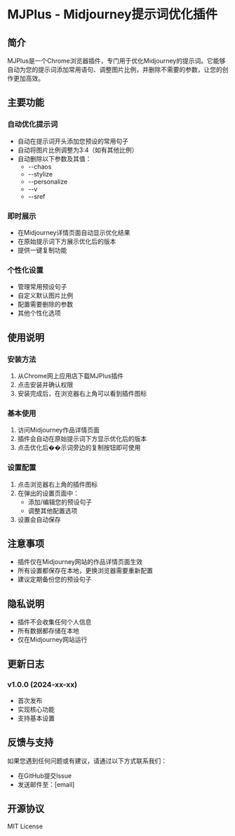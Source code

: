 # MJPlus - Midjourney提示词优化插件

## 简介
MJPlus是一个Chrome浏览器插件，专门用于优化Midjourney的提示词。它能够自动为您的提示词添加常用语句、调整图片比例，并删除不需要的参数，让您的创作更加高效。

## 主要功能

### 自动优化提示词
- 自动在提示词开头添加您预设的常用句子
- 自动将图片比例调整为3:4（如有其他比例）
- 自动删除以下参数及其值：
  * --chaos
  * --stylize 
  * --personalize
  * --v
  * --sref

### 即时展示
- 在Midjourney详情页面自动显示优化结果
- 在原始提示词下方展示优化后的版本
- 提供一键复制功能

### 个性化设置
- 管理常用预设句子
- 自定义默认图片比例
- 配置需要删除的参数
- 其他个性化选项

## 使用说明

### 安装方法
1. 从Chrome网上应用店下载MJPlus插件
2. 点击安装并确认权限
3. 安装完成后，在浏览器右上角可以看到插件图标

### 基本使用
1. 访问Midjourney作品详情页面
2. 插件会自动在原始提示词下方显示优化后的版本
3. 点击优化后��示词旁边的复制按钮即可使用

### 设置配置
1. 点击浏览器右上角的插件图标
2. 在弹出的设置页面中：
   - 添加/编辑您的预设句子
   - 调整其他配置选项
3. 设置会自动保存

## 注意事项
- 插件仅在Midjourney网站的作品详情页面生效
- 所有设置都保存在本地，更换浏览器需要重新配置
- 建议定期备份您的预设句子

## 隐私说明
- 插件不会收集任何个人信息
- 所有数据都存储在本地
- 仅在Midjourney网站运行

## 更新日志
### v1.0.0 (2024-xx-xx)
- 首次发布
- 实现核心功能
- 支持基本设置

## 反馈与支持
如果您遇到任何问题或有建议，请通过以下方式联系我们：
- 在GitHub提交Issue
- 发送邮件至：[email]

## 开源协议
MIT License 